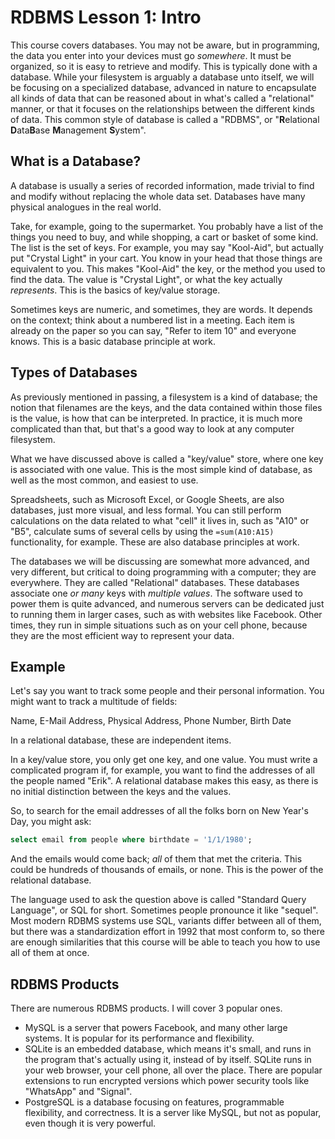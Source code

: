 # RDBMS Lesson 1: Intro

This course covers databases. You may not be aware, but in programming, the
data you enter into your devices must go _somewhere_. It must be organized, so
it is easy to retrieve and modify. This is typically done with a database.
While your filesystem is arguably a database unto itself, we will be focusing
on a specialized database, advanced in nature to encapsulate all kinds of data
that can be reasoned about in what's called a "relational" manner, or that it
focuses on the relationships between the different kinds of data. This common
style of database is called a "RDBMS", or "**R**elational **D**ata**B**ase
**M**anagement **S**ystem".

## What is a Database?

A database is usually a series of recorded information, made trivial to find
and modify without replacing the whole data set. Databases have many physical
analogues in the real world.

Take, for example, going to the supermarket. You probably have a list of the
things you need to buy, and while shopping, a cart or basket of some kind. The
list is the set of keys. For example, you may say "Kool-Aid", but actually put
"Crystal Light" in your cart. You know in your head that those things are
equivalent to you. This makes "Kool-Aid" the key, or the method you used to
find the data. The value is "Crystal Light", or what the key actually
_represents_. This is the basics of key/value storage.

Sometimes keys are numeric, and sometimes, they are words. It depends on the
context; think about a numbered list in a meeting. Each item is already on the
paper so you can say, "Refer to item 10" and everyone knows. This is a basic
database principle at work.

## Types of Databases

As previously mentioned in passing, a filesystem is a kind of database; the
notion that filenames are the keys, and the data contained within those files
is the value, is how that can be interpreted. In practice, it is much more
complicated than that, but that's a good way to look at any computer
filesystem.

What we have discussed above is called a "key/value" store, where one key is
associated with one value. This is the most simple kind of database, as well as
the most common, and easiest to use.

Spreadsheets, such as Microsoft Excel, or Google Sheets, are also databases,
just more visual, and less formal. You can still perform calculations on the
data related to what "cell" it lives in, such as "A10" or "B5", calculate sums
of several cells by using the `=sum(A10:A15)` functionality, for example. These
are also database principles at work.

The databases we will be discussing are somewhat more advanced, and very
different, but critical to doing programming with a computer; they are
everywhere. They are called "Relational" databases. These databases associate
one _or many_ keys with _multiple values_. The software used to power them is
quite advanced, and numerous servers can be dedicated just to running them in
larger cases, such as with websites like Facebook. Other times, they run in
simple situations such as on your cell phone, because they are the most
efficient way to represent your data.

## Example

Let's say you want to track some people and their personal information. You
might want to track a multitude of fields:

Name, E-Mail Address, Physical Address, Phone Number, Birth Date

In a relational database, these are independent items.

In a key/value store, you only get one key, and one value. You must write a
complicated program if, for example, you want to find the addresses of all the
people named "Erik". A relational database makes this easy, as there is no
initial distinction between the keys and the values.

So, to search for the email addresses of all the folks born on New Year's Day,
you might ask:

```sql
select email from people where birthdate = '1/1/1980';
```

And the emails would come back; _all_ of them that met the criteria. This could
be hundreds of thousands of emails, or none. This is the power of the
relational database.

The language used to ask the question above is called "Standard Query
Language", or SQL for short. Sometimes people pronounce it like "sequel". Most
modern RDBMS systems use SQL, variants differ between all of them, but there
was a standardization effort in 1992 that most conform to, so there are enough
similarities that this course will be able to teach you how to use all of them
at once.

## RDBMS Products

There are numerous RDBMS products. I will cover 3 popular ones.

- MySQL is a server that powers Facebook, and many other large systems. It is
  popular for its performance and flexibility.
- SQLite is an embedded database, which means it's small, and runs in the
  program that's actually using it, instead of by itself. SQLite runs in your
  web browser, your cell phone, all over the place. There are popular
  extensions to run encrypted versions which power security tools like
  "WhatsApp" and "Signal".
- PostgreSQL is a database focusing on features, programmable flexibility, and
  correctness. It is a server like MySQL, but not as popular, even though it is
  very powerful.
